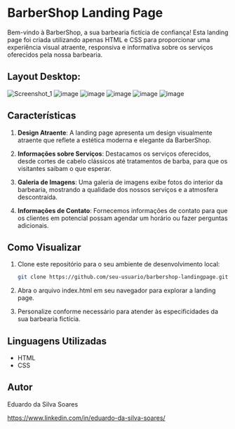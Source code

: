 # BarberShop Landing Page

Bem-vindo à BarberShop, a sua barbearia fictícia de confiança! Esta landing page foi criada utilizando apenas HTML e CSS para proporcionar uma experiência visual atraente, responsiva e informativa sobre os serviços oferecidos pela nossa barbearia.

## Layout Desktop:
![Screenshot_1](https://github.com/eduardossoares/landingpage-barbearia/assets/128731192/1b34ea91-fbbc-4dea-a6a7-e87a2af75394)
![image](https://github.com/eduardossoares/landingpage-barbearia/assets/128731192/6aa2f2a4-ab95-47b7-ac7b-58b31c97dbfd)
![image](https://github.com/eduardossoares/landingpage-barbearia/assets/128731192/7415c6ee-db4a-45a2-b6c7-a5bb10c6c175)
![image](https://github.com/eduardossoares/landingpage-barbearia/assets/128731192/82f3fa08-6557-4ae0-b616-fd69e0870638)
![image](https://github.com/eduardossoares/landingpage-barbearia/assets/128731192/cbc38a60-0fb9-4c41-a164-1b2eb1197fa9)
![image](https://github.com/eduardossoares/landingpage-barbearia/assets/128731192/2515b19b-53fa-4659-a4ac-5aa3d012be1a)





## Características

1. **Design Atraente**: A landing page apresenta um design visualmente atraente que reflete a estética moderna e elegante da BarberShop.

2. **Informações sobre Serviços**: Destacamos os serviços oferecidos, desde cortes de cabelo clássicos até tratamentos de barba, para que os visitantes saibam o que esperar.

3. **Galeria de Imagens**: Uma galeria de imagens exibe fotos do interior da barbearia, mostrando a qualidade dos nossos serviços e a atmosfera descontraída.

4. **Informações de Contato**: Fornecemos informações de contato para que os clientes em potencial possam agendar um horário ou fazer perguntas adicionais.

## Como Visualizar

1. Clone este repositório para o seu ambiente de desenvolvimento local:

   ```bash
   git clone https://github.com/seu-usuario/barbershop-landingpage.git
   ```
2. Abra o arquivo index.html em seu navegador para explorar a landing page.
3. Personalize conforme necessário para atender às especificidades da sua barbearia fictícia.

## Linguagens Utilizadas

- HTML
- CSS

## Autor

Eduardo da Silva Soares

https://www.linkedin.com/in/eduardo-da-silva-soares/
